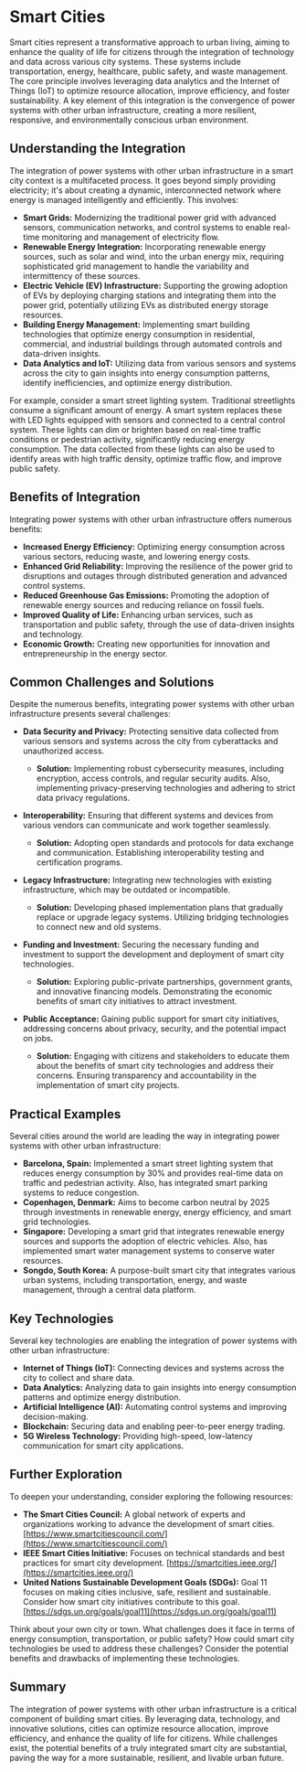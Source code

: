 # Smart Cities

Smart cities represent a transformative approach to urban living, aiming to enhance the quality of life for citizens through the integration of technology and data across various city systems. These systems include transportation, energy, healthcare, public safety, and waste management. The core principle involves leveraging data analytics and the Internet of Things (IoT) to optimize resource allocation, improve efficiency, and foster sustainability. A key element of this integration is the convergence of power systems with other urban infrastructure, creating a more resilient, responsive, and environmentally conscious urban environment.

## Understanding the Integration

The integration of power systems with other urban infrastructure in a smart city context is a multifaceted process. It goes beyond simply providing electricity; it's about creating a dynamic, interconnected network where energy is managed intelligently and efficiently. This involves:

*   **Smart Grids:** Modernizing the traditional power grid with advanced sensors, communication networks, and control systems to enable real-time monitoring and management of electricity flow.
*   **Renewable Energy Integration:** Incorporating renewable energy sources, such as solar and wind, into the urban energy mix, requiring sophisticated grid management to handle the variability and intermittency of these sources.
*   **Electric Vehicle (EV) Infrastructure:** Supporting the growing adoption of EVs by deploying charging stations and integrating them into the power grid, potentially utilizing EVs as distributed energy storage resources.
*   **Building Energy Management:** Implementing smart building technologies that optimize energy consumption in residential, commercial, and industrial buildings through automated controls and data-driven insights.
*   **Data Analytics and IoT:** Utilizing data from various sensors and systems across the city to gain insights into energy consumption patterns, identify inefficiencies, and optimize energy distribution.

For example, consider a smart street lighting system. Traditional streetlights consume a significant amount of energy. A smart system replaces these with LED lights equipped with sensors and connected to a central control system. These lights can dim or brighten based on real-time traffic conditions or pedestrian activity, significantly reducing energy consumption. The data collected from these lights can also be used to identify areas with high traffic density, optimize traffic flow, and improve public safety.

## Benefits of Integration

Integrating power systems with other urban infrastructure offers numerous benefits:

*   **Increased Energy Efficiency:** Optimizing energy consumption across various sectors, reducing waste, and lowering energy costs.
*   **Enhanced Grid Reliability:** Improving the resilience of the power grid to disruptions and outages through distributed generation and advanced control systems.
*   **Reduced Greenhouse Gas Emissions:** Promoting the adoption of renewable energy sources and reducing reliance on fossil fuels.
*   **Improved Quality of Life:** Enhancing urban services, such as transportation and public safety, through the use of data-driven insights and technology.
*   **Economic Growth:** Creating new opportunities for innovation and entrepreneurship in the energy sector.

## Common Challenges and Solutions

Despite the numerous benefits, integrating power systems with other urban infrastructure presents several challenges:

*   **Data Security and Privacy:** Protecting sensitive data collected from various sensors and systems across the city from cyberattacks and unauthorized access.

    *   **Solution:** Implementing robust cybersecurity measures, including encryption, access controls, and regular security audits. Also, implementing privacy-preserving technologies and adhering to strict data privacy regulations.
*   **Interoperability:** Ensuring that different systems and devices from various vendors can communicate and work together seamlessly.

    *   **Solution:** Adopting open standards and protocols for data exchange and communication. Establishing interoperability testing and certification programs.
*   **Legacy Infrastructure:** Integrating new technologies with existing infrastructure, which may be outdated or incompatible.

    *   **Solution:** Developing phased implementation plans that gradually replace or upgrade legacy systems. Utilizing bridging technologies to connect new and old systems.
*   **Funding and Investment:** Securing the necessary funding and investment to support the development and deployment of smart city technologies.

    *   **Solution:** Exploring public-private partnerships, government grants, and innovative financing models. Demonstrating the economic benefits of smart city initiatives to attract investment.
*   **Public Acceptance:** Gaining public support for smart city initiatives, addressing concerns about privacy, security, and the potential impact on jobs.

    *   **Solution:** Engaging with citizens and stakeholders to educate them about the benefits of smart city technologies and address their concerns. Ensuring transparency and accountability in the implementation of smart city projects.

## Practical Examples

Several cities around the world are leading the way in integrating power systems with other urban infrastructure:

*   **Barcelona, Spain:** Implemented a smart street lighting system that reduces energy consumption by 30% and provides real-time data on traffic and pedestrian activity. Also, has integrated smart parking systems to reduce congestion.
*   **Copenhagen, Denmark:** Aims to become carbon neutral by 2025 through investments in renewable energy, energy efficiency, and smart grid technologies.
*   **Singapore:** Developing a smart grid that integrates renewable energy sources and supports the adoption of electric vehicles. Also, has implemented smart water management systems to conserve water resources.
*   **Songdo, South Korea:** A purpose-built smart city that integrates various urban systems, including transportation, energy, and waste management, through a central data platform.

## Key Technologies

Several key technologies are enabling the integration of power systems with other urban infrastructure:

*   **Internet of Things (IoT):** Connecting devices and systems across the city to collect and share data.
*   **Data Analytics:** Analyzing data to gain insights into energy consumption patterns and optimize energy distribution.
*   **Artificial Intelligence (AI):** Automating control systems and improving decision-making.
*   **Blockchain:** Securing data and enabling peer-to-peer energy trading.
*   **5G Wireless Technology:** Providing high-speed, low-latency communication for smart city applications.

## Further Exploration

To deepen your understanding, consider exploring the following resources:

*   **The Smart Cities Council:** A global network of experts and organizations working to advance the development of smart cities.
    [https://www.smartcitiescouncil.com/](https://www.smartcitiescouncil.com/)
*   **IEEE Smart Cities Initiative:**  Focuses on technical standards and best practices for smart city development.
    [https://smartcities.ieee.org/](https://smartcities.ieee.org/)
*   **United Nations Sustainable Development Goals (SDGs):**  Goal 11 focuses on making cities inclusive, safe, resilient and sustainable. Consider how smart city initiatives contribute to this goal.
    [https://sdgs.un.org/goals/goal11](https://sdgs.un.org/goals/goal11)

Think about your own city or town. What challenges does it face in terms of energy consumption, transportation, or public safety? How could smart city technologies be used to address these challenges? Consider the potential benefits and drawbacks of implementing these technologies.

## Summary

The integration of power systems with other urban infrastructure is a critical component of building smart cities. By leveraging data, technology, and innovative solutions, cities can optimize resource allocation, improve efficiency, and enhance the quality of life for citizens. While challenges exist, the potential benefits of a truly integrated smart city are substantial, paving the way for a more sustainable, resilient, and livable urban future.
